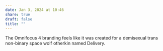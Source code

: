 ```yaml
---
date: Jan 3, 2024 at 10:46
share: true
draft: false
title: ""
---
```


The Omnifocus 4 branding feels like it was created for a demisexual trans non-binary space wolf otherkin named Delivery.
